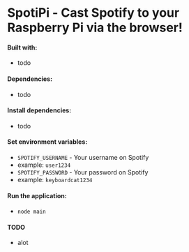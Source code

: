 SpotiPi - Cast Spotify to your Raspberry Pi via the browser!
============================================================

#### Built with:
* todo

#### Dependencies:
* todo

#### Install dependencies:
* todo

#### Set environment variables:
* `SPOTIFY_USERNAME` - Your username on Spotify
 * example: `user1234`
* `SPOTIFY_PASSWORD` - Your password on Spotify
 * example: `keyboardcat1234`

#### Run the application:
* `node main`

#### TODO
* alot